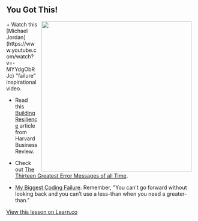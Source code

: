 
## You Got This!
<img src="https://s3.amazonaws.com/after-school-assets/awesome.jpg" width="400" align="right" hspace="10">
+ Watch this [Michael Jordan](https://www.youtube.com/watch?v=-MYYdgObRJc) "failure" inspirational video.

+ Read this [Building Resilience](http://hbr.org/2011/04/building-resilience/ar/1) article from Harvard Business Review.

+ Check out [The Thirteen Greatest Error Messages of all Time](http://www.technologizer.com/2008/09/18/errormessage/).

+ [My Biggest Coding Failure](http://www.wordptr.com/2012/11/07/my-biggest-coding-failure/). Remember, "You can’t go forward without looking back and you can’t use a less-than when you need a greater-than."

<a href='https://learn.co/lessons/hs-tdd-keeping-it-real' data-visibility='hidden'>View this lesson on Learn.co</a>
